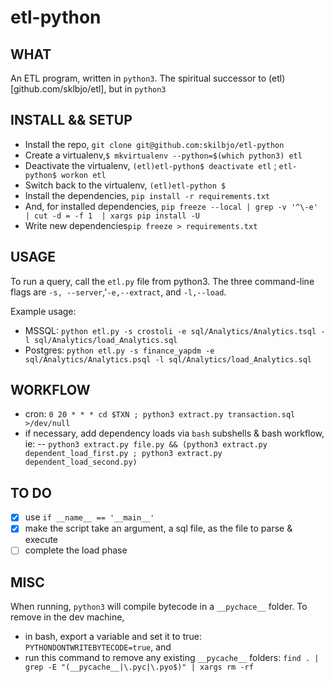 # etl-python

## WHAT
An ETL program, written in `python3`. The spiritual successor to (etl)[github.com/sklbjo/etl], but in `python3`

## INSTALL && SETUP
- Install the repo, `git clone git@github.com:skilbjo/etl-python`
- Create a virtualenv,`$ mkvirtualenv --python=$(which python3) etl`
- Deactivate the virtualenv, `(etl)etl-python$ deactivate etl` ; `etl-python$ workon etl`
- Switch back to the virtualenv, `(etl)etl-python $`
- Install the dependencies, `pip install -r requirements.txt`
- And, for installed dependencies, `pip freeze --local | grep -v '^\-e' | cut -d = -f 1  | xargs pip install -U`
- Write new dependencies`pip freeze > requirements.txt`

## USAGE
To run a query, call the `etl.py` file from python3. The three command-line flags are `-s, --server`,'`-e,--extract`, and `-l,--load`.

Example usage: 
- MSSQL: `python etl.py -s crostoli -e sql/Analytics/Analytics.tsql -l sql/Analytics/load_Analytics.sql`
- Postgres: `python etl.py -s finance_yapdm -e sql/Analytics/Analytics.psql -l sql/Analytics/load_Analytics.sql`


## WORKFLOW
- cron: `0 20 * * * cd $TXN ; python3 extract.py transaction.sql >/dev/null`
- if necessary, add dependency loads via `bash` subshells & bash workflow, ie:
-- `python3 extract.py file.py && (python3 extract.py dependent_load_first.py ; python3 extract.py dependent_load_second.py)`

## TO DO
- [x] use `if __name__ == '__main__'`
- [x] make the script take an argument, a sql file, as the file to parse & execute
- [ ] complete the load phase

## MISC
When running, `python3` will compile bytecode in a `__pychace__` folder. To remove in the dev machine,

- in bash, export a variable and set it to true: `PYTHONDONTWRITEBYTECODE=true`, and 
- run this command to remove any existing `__pycache__` folders: `find . | grep -E "(__pycache__|\.pyc|\.pyo$)" | xargs rm -rf`




